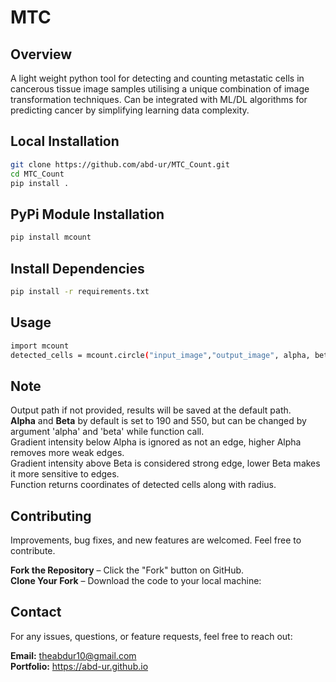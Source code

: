 # MTC 

## Overview  
A light weight python tool for detecting and counting metastatic cells in cancerous tissue image samples utilising a unique combination of image transformation techniques. Can be integrated with ML/DL algorithms for predicting cancer by simplifying learning data complexity.

##  Local Installation  
```bash
git clone https://github.com/abd-ur/MTC_Count.git
cd MTC_Count
pip install .
```
##  PyPi Module Installation  
```bash
pip install mcount
```
## Install Dependencies
```bash
pip install -r requirements.txt
```

##  Usage 
```bash
import mcount
detected_cells = mcount.circle("input_image","output_image", alpha, beta)
```
## Note
Output path if not provided, results will be saved at the default path.  
**Alpha** and **Beta** by default is set to 190 and 550, but can be changed by argument 'alpha' and 'beta' while function call.  
Gradient intensity below Alpha is ignored as not an edge, higher Alpha removes more weak edges.  
Gradient intensity above Beta is considered strong edge, lower Beta makes it more sensitive to edges.  
Function returns coordinates of detected cells along with radius.  

## Contributing 
Improvements, bug fixes, and new features are welcomed. Feel free to contribute.

**Fork the Repository** – Click the "Fork" button on GitHub.  
**Clone Your Fork** – Download the code to your local machine:

## Contact  
For any issues, questions, or feature requests, feel free to reach out:

**Email:** theabdur10@gmail.com  
**Portfolio:** https://abd-ur.github.io  
